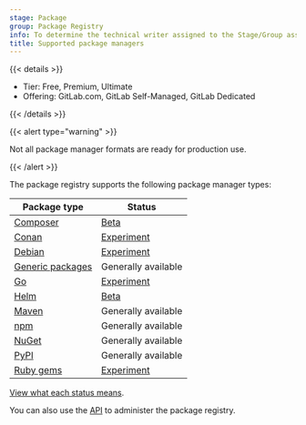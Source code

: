 ```yaml
---
stage: Package
group: Package Registry
info: To determine the technical writer assigned to the Stage/Group associated with this page, see https://handbook.gitlab.com/handbook/product/ux/technical-writing/#assignments
title: Supported package managers
---
```


{{< details >}}

- Tier: Free, Premium, Ultimate
- Offering: GitLab.com, GitLab Self-Managed, GitLab Dedicated

{{< /details >}}

{{< alert type="warning" >}}

Not all package manager formats are ready for production use.

{{< /alert >}}

The package registry supports the following package manager types:

| Package type                                      | Status |
|---------------------------------------------------|--------|
| [Composer](../composer_repository/_index.md)      | [Beta](https://gitlab.com/groups/gitlab-org/-/epics/6817) |
| [Conan](../conan_repository/_index.md)            | [Experiment](https://gitlab.com/groups/gitlab-org/-/epics/6816) |
| [Debian](../debian_repository/_index.md)          | [Experiment](https://gitlab.com/groups/gitlab-org/-/epics/6057) |
| [Generic packages](../generic_packages/_index.md) | Generally available     |
| [Go](../go_proxy/_index.md)                       | [Experiment](https://gitlab.com/groups/gitlab-org/-/epics/3043) |
| [Helm](../helm_repository/_index.md)              | [Beta](https://gitlab.com/groups/gitlab-org/-/epics/6366) |
| [Maven](../maven_repository/_index.md)            | Generally available      |
| [npm](../npm_registry/_index.md)                  | Generally available      |
| [NuGet](../nuget_repository/_index.md)            | Generally available      |
| [PyPI](../pypi_repository/_index.md)              | Generally available      |
| [Ruby gems](../rubygems_registry/_index.md)       | [Experiment](https://gitlab.com/groups/gitlab-org/-/epics/3200) |

[View what each status means](../../../policy/development_stages_support.md).

You can also use the [API](../../../api/packages.md) to administer the package registry.
